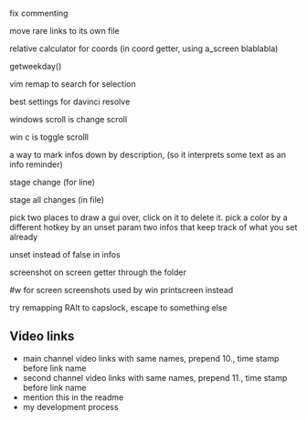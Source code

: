 ﻿fix commenting

move rare links to its own file

relative calculator for coords (in coord getter, using a_screen blablabla)

getweekday()

vim remap to search for selection

best settings for davinci resolve

windows scroll is change scroll

win c is toggle scrolll

a way to mark infos down by description, (so it interprets some text as an info reminder)

stage change (for line)

stage all changes (in file)

pick two places to draw a gui over, click on it to delete it. 
pick a color by a different hotkey by an unset param
two infos that keep track of what you set already

unset instead of false in infos

screenshot on screen getter through the folder

\#w for screen screenshots used by win printscreen instead

try remapping RAlt to capslock, escape to something else

## Video links

* main channel video links with same names, prepend 10., time stamp before link name
* second channel video links with same names, prepend 11., time stamp before link name
* mention this in the readme
* my development process
